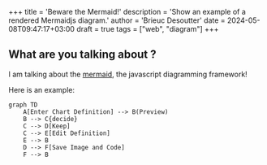 +++
title = 'Beware the Mermaid!'
description = 'Show an example of a rendered Mermaidjs diagram.'
author = 'Brieuc Desoutter'
date = 2024-05-08T09:47:17+03:00
draft = true
tags = ["web", "diagram"]
+++

## What are you talking about ? 

I am talking about the [mermaid](https://mermaid.js.org), the javascript diagramming framework!

Here is an example:

```mermaid
graph TD
    A[Enter Chart Definition] --> B(Preview)
    B --> C{decide}
    C --> D[Keep]
    C --> E[Edit Definition]
    E --> B
    D --> F[Save Image and Code]
    F --> B
```

